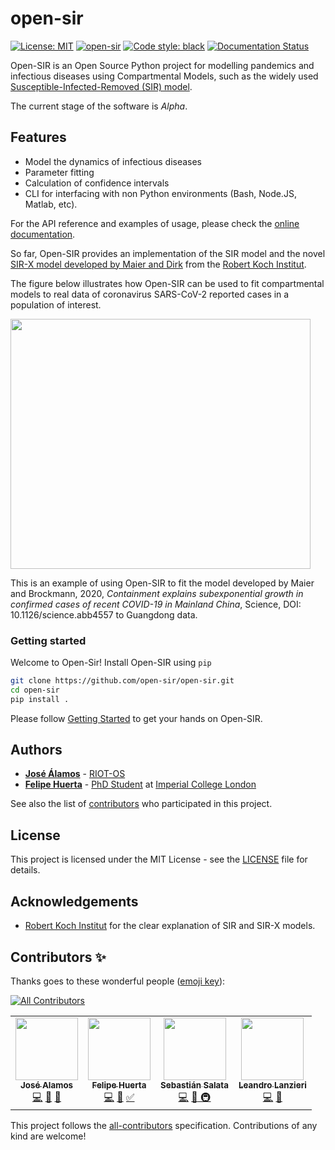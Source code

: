 [mit]: https://img.shields.io/badge/License-MIT-blue.svg
[circleci]: https://circleci.com/gh/open-sir/open-sir.svg?style=shield
[black]: https://img.shields.io/badge/code%20style-black-000000.svg
[rtd]: https://readthedocs.org/projects/open-sir/badge/?version=latest
[sir]: http://rocs.hu-berlin.de/corona/docs/forecast/model/#classic-sir-dynamics
[sirx]: https://science.sciencemag.org/content/early/2020/04/07/science.abb4557.full
[rki]: https://www.rki.de/EN/Home/homepage_node.html
[rki-model]: http://rocs.hu-berlin.de/corona/docs/forecast/model/#sir-x-dynamics-outbreaks-with-temporally-increasing-interventions
[doc]: https://open-sir.readthedocs.io/
[gs]: https://open-sir.readthedocs.io/en/latest/doc/getting-started.html
[riot]: https://github.com/RIOT-OS
[imperial]: https://github.com/ImperialCollegeLondon
[alamos]: https://github.com/jia200x
[huerta]: https://github.com/felipehuerta17
[phd-huerta]: https://www.imperial.ac.uk/people/f.huerta-perez17
[contributors]: https://github.com/open-sir/open-sir/contributors
[all-contributors]: https://github.com/all-contributors/all-contributors

# open-sir

[![License: MIT][mit]](https://opensource.org/licenses/MIT)
[![open-sir][circleci]](https://circleci.com/gh/open-sir/open-sir)
[![Code style: black][black]](https://github.com/psf/black)
[![Documentation Status][rtd]](https://open-sir.readthedocs.io/en/latest)

Open-SIR is an Open Source Python project for modelling pandemics and infectious diseases using
Compartmental Models, such as the widely used [Susceptible-Infected-Removed (SIR) model][sir].

The current stage of the software is _Alpha_.

## Features

- Model the dynamics of infectious diseases
- Parameter fitting
- Calculation of confidence intervals
- CLI for interfacing with non Python environments (Bash, Node.JS, Matlab, etc).

For the API reference and examples of usage, please check the [online documentation][doc].

So far, Open-SIR provides an implementation of the SIR model and the novel
[SIR-X model developed by Maier and Dirk][sirx] from the [Robert Koch Institut][rki-model].

The figure below illustrates how Open-SIR can be used to fit compartmental models to real data of
coronavirus SARS-CoV-2 reported cases in a population of interest.

<img src="https://bit.ly/2yxEY6S" width="480px;" height="400px;">

This is an example of using Open-SIR to fit the model developed by Maier and Brockmann, 2020,
_Containment explains subexponential growth in confirmed cases of recent COVID-19 in Mainland
China_, Science, DOI: 10.1126/science.abb4557 to Guangdong data.

### Getting started

Welcome to Open-Sir! Install Open-SIR using `pip`

```sh
git clone https://github.com/open-sir/open-sir.git
cd open-sir
pip install .
```

Please follow [Getting Started][gs] to get your hands on Open-SIR.

## Authors

- **[José Álamos][alamos]** - [RIOT-OS][riot]
- **[Felipe Huerta][huerta]** - [PhD Student][phd-huerta] at [Imperial College London][imperial]

See also the list of [contributors][contributors] who participated in this project.

## License

This project is licensed under the MIT License - see the [LICENSE](LICENSE) file for details.

## Acknowledgements

- [Robert Koch Institut][rki] for the clear explanation of SIR and SIR-X models.

## Contributors ✨

Thanks goes to these wonderful people ([emoji key](https://allcontributors.org/docs/en/emoji-key)):
<!-- ALL-CONTRIBUTORS-BADGE:START - Do not remove or modify this section -->
[![All Contributors](https://img.shields.io/badge/all_contributors-4-orange.svg?style=flat-square)](#contributors-)
<!-- ALL-CONTRIBUTORS-BADGE:END -->

<!-- ALL-CONTRIBUTORS-LIST:START - Do not remove or modify this section -->
<!-- prettier-ignore-start -->
<!-- markdownlint-disable -->
<table>
  <tr>
    <td align="center"><a href="https://github.com/jia200x"><img src="https://avatars3.githubusercontent.com/u/1260616?v=4" width="100px;" alt=""/><br /><sub><b>José Alamos</b></sub></a><br /><a href="https://github.com/open-sir/open-sir/commits?author=jia200x" title="Code">💻</a> <a href="https://github.com/open-sir/open-sir/commits?author=jia200x" title="Documentation">📖</a> <a href="#maintenance-jia200x" title="Maintenance">🚧</a></td>
    <td align="center"><a href="http://www.imperial.ac.uk/people/f.huerta-perez17"><img src="https://avatars3.githubusercontent.com/u/33637198?v=4" width="100px;" alt=""/><br /><sub><b>Felipe Huerta</b></sub></a><br /><a href="https://github.com/open-sir/open-sir/commits?author=felipehuerta17" title="Code">💻</a> <a href="https://github.com/open-sir/open-sir/commits?author=felipehuerta17" title="Documentation">📖</a> <a href="#tutorial-felipehuerta17" title="Tutorials">✅</a></td>
    <td align="center"><a href="https://github.com/sasalatart"><img src="https://avatars1.githubusercontent.com/u/5463900?v=4" width="100px;" alt=""/><br /><sub><b>Sebastián Salata</b></sub></a><br /><a href="https://github.com/open-sir/open-sir/commits?author=sasalatart" title="Code">💻</a> <a href="#maintenance-sasalatart" title="Maintenance">🚧</a><a href="#infra-sasalatart" title="Infra"> 🚇</a></td>
    <td align="center"><a href="https://github.com/leandrolanzieri"><img src="https://avatars1.githubusercontent.com/u/5381296?v=4" width="100px;" alt=""/><br /><sub><b>Leandro Lanzieri</b></sub></a><br /><a href="https://github.com/open-sir/open-sir/commits?author=leandrolanzieri" title="Code">💻</a> <a href="#maintenance-leandrolanzieri" title="Maintenance">🚧</a></td>
  </tr>
</table>

<!-- markdownlint-enable -->
<!-- prettier-ignore-end -->
<!-- ALL-CONTRIBUTORS-LIST:END -->

This project follows the [all-contributors][all-contributors] specification. Contributions of any
kind are welcome!
